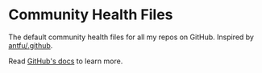 # Community Health Files

The default community health files for all my repos on GitHub. Inspired by [antfu/.github](https://github.com/antfu/.github).

Read [GitHub's docs](https://docs.github.com/en/communities/setting-up-your-project-for-healthy-contributions/creating-a-default-community-health-file) to learn more.
